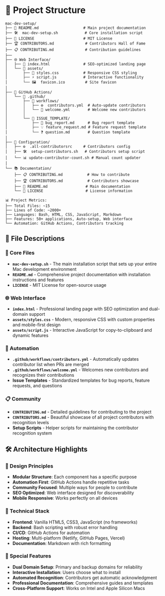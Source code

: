 # 📁 Project Structure

```
mac-dev-setup/
├── 📄 README.md                    # Main project documentation
├── 🛠️  mac-dev-setup.sh            # Core installation script
├── 📜 LICENSE                      # MIT License
├── 🏆 CONTRIBUTORS.md              # Contributors Hall of Fame
├── 📋 CONTRIBUTING.md              # Contribution guidelines
├──
├── 🌐 Web Interface/
│   ├── 📄 index.html               # SEO-optimized landing page
│   └── 📁 assets/
│       ├── 🎨 styles.css           # Responsive CSS styling
│       ├── ⚡ script.js            # Interactive functionality
│       └── 🖼️  favicon.ico         # Site favicon
│
├── 🤖 GitHub Actions/
│   └── 📁 .github/
│       ├── 📁 workflows/
│       │   ├── ⚙️  contributors.yml  # Auto-update contributors
│       │   └── 👋 welcome.yml        # Welcome new contributors
│       │
│       └── 📁 ISSUE_TEMPLATE/
│           ├── 🐛 bug_report.md      # Bug report template
│           ├── 💡 feature_request.md # Feature request template
│           └── ❓ question.md        # Question template
│
├── 🔧 Configuration/
│   ├── ⚙️  .all-contributorsrc     # Contributors config
│   ├── 🛠️  setup-contributors.sh   # Contributors setup script
│   └── 📊 update-contributor-count.sh # Manual count updater
│
└── 📚 Documentation/
    ├── 📋 CONTRIBUTING.md           # How to contribute
    ├── 🏆 CONTRIBUTORS.md           # Contributors showcase
    ├── 📄 README.md                 # Main documentation
    └── 📜 LICENSE                   # License information

📊 Project Metrics:
├── Total Files: ~15
├── Lines of Code: ~2000+
├── Languages: Bash, HTML, CSS, JavaScript, Markdown
├── Features: 50+ applications, Auto-setup, Web interface
└── Automation: GitHub Actions, Contributors tracking
```

## 🎯 File Descriptions

### 🚀 Core Files
- **`mac-dev-setup.sh`** - The main installation script that sets up your entire Mac development environment
- **`README.md`** - Comprehensive project documentation with installation instructions and features
- **`LICENSE`** - MIT License for open-source usage

### 🌐 Web Interface
- **`index.html`** - Professional landing page with SEO optimization and dual-domain support
- **`assets/styles.css`** - Modern, responsive CSS with custom properties and mobile-first design
- **`assets/script.js`** - Interactive JavaScript for copy-to-clipboard and dynamic features

### 🤖 Automation
- **`.github/workflows/contributors.yml`** - Automatically updates contributor list when PRs are merged
- **`.github/workflows/welcome.yml`** - Welcomes new contributors and recognizes their contributions
- **Issue Templates** - Standardized templates for bug reports, feature requests, and questions

### 📋 Community
- **`CONTRIBUTING.md`** - Detailed guidelines for contributing to the project
- **`CONTRIBUTORS.md`** - Beautiful showcase of all project contributors with recognition levels
- **Setup Scripts** - Helper scripts for maintaining the contributor recognition system

## 🛠️ Architecture Highlights

### 🎯 Design Principles
- **Modular Structure**: Each component has a specific purpose
- **Automation First**: GitHub Actions handle repetitive tasks
- **Community Focused**: Multiple ways for people to contribute
- **SEO Optimized**: Web interface designed for discoverability
- **Mobile Responsive**: Works perfectly on all devices

### 🔧 Technical Stack
- **Frontend**: Vanilla HTML5, CSS3, JavaScript (no frameworks)
- **Backend**: Bash scripting with robust error handling
- **CI/CD**: GitHub Actions for automation
- **Hosting**: Multi-platform (Netlify, GitHub Pages, Vercel)
- **Documentation**: Markdown with rich formatting

### 🌟 Special Features
- **Dual Domain Setup**: Primary and backup domains for reliability
- **Interactive Installation**: Users choose what to install
- **Automated Recognition**: Contributors get automatic acknowledgment
- **Professional Documentation**: Comprehensive guides and templates
- **Cross-Platform Support**: Works on Intel and Apple Silicon Macs